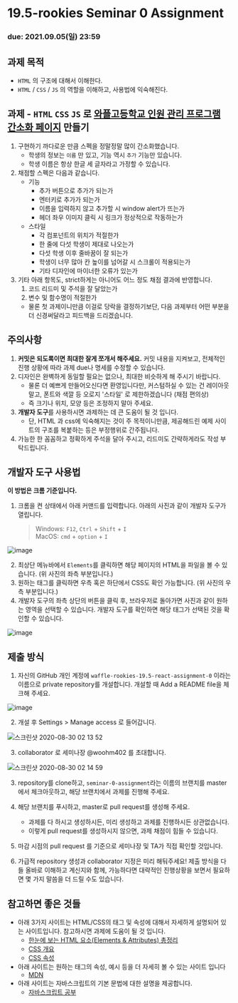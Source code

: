 19.5-rookies Seminar 0 Assignment
================================

### **due: 2021.09.05(일) 23:59**

## 과제 목적
- `HTML` 의 구조에 대해서 이해한다.
- `HTML` / `CSS` / `JS` 의 역할을 이해하고, 사용법에 익숙해진다.

## 과제 - `HTML` `CSS` `JS` 로 [와플고등학교 인원 관리 프로그램 간소화 페이지](http://rookies-seminar-0-assignment-example-website.s3-website.ap-northeast-2.amazonaws.com) 만들기
1. 구현하기 까다로운 만큼 스펙을 정말정말 많이 간소화했습니다.
   - 학생의 정보는 `이름` 만 있고, 기능 역시 `추가` 기능만 있습니다.
   - 학생 이름은 항상 한글 세 글자라고 가정할 수 있습니다.
3. 채점할 스펙은 다음과 같습니다.
   - 기능
     - 추가 버튼으로 추가가 되는가
     - 엔터키로 추가가 되는가
     - 이름을 입력하지 않고 추가할 시 window alert가 뜨는가
     - 헤더 좌우 이미지 클릭 시 링크가 정상적으로 작동하는가
   - 스타일
     - 각 컴포넌트의 위치가 적절한가
     - 한 줄에 다섯 학생이 제대로 나오는가
     - 다섯 학생 이후 줄바꿈이 잘 되는가
     - 학생이 너무 많아 칸 높이를 넘어갈 시 스크롤이 적용되는가
     - 기타 디자인에 마이너한 오류가 있는가
4. 기타 아래 항목도, strict하게는 아니어도 어느 정도 채점 결과에 반영합니다.
   1. 코드 리드미 및 주석을 잘 달았는가
   2. 변수 및 함수명이 적절한가
   - 물론 첫 과제이니만큼 이걸로 당락을 결정하기보단, 다음 과제부터 어떤 부분을 더 신경써달라고 피드백을 드리겠습니다.

## 주의사항
1. **커밋은 되도록이면 최대한 잘게 쪼개서 해주세요.** 커밋 내용을 지켜보고, 전체적인 진행 상황에 따라 과제 due나 명세를 수정할 수 있습니다.
1. 디자인은 완벽하게 동일할 필요는 없으나, 최대한 비슷하게 해 주시기 바랍니다.
    - 물론 더 예쁘게 만들어오신다면 환영입니다만, 커스텀하실 수 있는 건 레이아웃 말고, 폰트와 색깔 등 오로지 '스타일' 로 제한하겠습니다 (채점 편의상)
    - 즉 크기나 위치, 모양 등은 조정하지 말아 주세요.
1. **개발자 도구**를 사용하시면 과제하는 데 큰 도움이 될 것 입니다.
    - 단, HTML 과 css에 익숙해지는 것이 주 목적이니만큼, 제공해드린 예제 사이트의 구조를 복붙하는 등은 부정행위로 간주됩니다.
1. 가능한 한 꼼꼼하고 정확하게 주석을 달아 주시고, 리드미도 간략하게라도 작성 부탁드립니다.


## 개발자 도구 사용법
**이 방법은 크롬 기준입니다.**

1. 크롬을 켠 상태에서 아래 커맨드를 입력합니다. 아래의 사진과 같이 개발자 도구가 열립니다.
   >Windows: `F12`, `Ctrl` + `Shift` + `I`   
   >MacOS: `cmd` + `option` + `I`

![image](https://user-images.githubusercontent.com/48665265/91845284-d3718000-ec93-11ea-9617-15d0767cec95.png)

2. 최상단 메뉴바에서 `Elements`를 클릭하면 해당 페이지의 HTML을 파일을 볼 수 있습니다. (위 사진의 좌측 부분입니다.)
3. 원하는 태그를 클릭하면 우측 혹은 하단에서 CSS도 확인 가능합니다. (위 사진의 우측 부분입니다.)
4. 개발자 도구의 좌측 상단의 버튼을 클릭 후, 브라우저로 돌아가면 사진과 같이 원하는 영역을 선택할 수 있습니다. 개발자 도구를 확인하면 해당 태그가 선택된 것을 확인할 수 있습니다.

![image](https://user-images.githubusercontent.com/48665265/91845540-4a0e7d80-ec94-11ea-9fbf-7b2fda0aeeee.png)




## 제출 방식
1. 자신의 GitHub 개인 계정에 `waffle-rookies-19.5-react-assignment-0` 이라는 이름으로 private repository를 개설합니다. 개설할 때 Add a README file을 체크해 주세요.

![image](https://user-images.githubusercontent.com/39977696/131165209-a6da208f-e12c-4e74-9d45-321916ded169.png)

2. 개설 후 Settings > Manage access 로 들어갑니다.

![스크린샷 2020-08-30 02 13 52](https://user-images.githubusercontent.com/35535636/91642567-5eb9fe00-ea67-11ea-9382-89fcce03be70.png)

3. collaborator 로 세미나장 @woohm402 를 초대합니다.

![스크린샷 2020-08-30 02 14 59](https://user-images.githubusercontent.com/35535636/91642588-87da8e80-ea67-11ea-9d5a-60a3596463c9.png)

3. repository를 clone하고, `seminar-0-assignment`라는 이름의 브랜치를 master에서 체크아웃하고, 해당 브랜치에서 과제를 진행해 주세요.

3. 해당 브랜치를 푸시하고, master로 pull request를 생성해 주세요.
   - 과제를 다 하시고 생성하시든, 미리 생성하고 과제를 진행하시든 상관없습니다.
   - 이렇게 pull request를 생성하시지 않으면, 과제 채점이 힘들 수 있습니다.

4. 마감 시점의 pull request 를 기준으로 세미나장 및 TA가 직접 확인할 것입니다.

5. 가급적 repository 생성과 collaborator 지정은 미리 해둬주세요! 제출 방식을 다들 올바로 이해하고 계신지와 함께, 가능하다면 대략적인 진행상황을 보면서 필요하면 몇 가지 말씀을 더 드릴 수도 있습니다.


## 참고하면 좋은 것들
- 아래 3가지 사이트는 HTML/CSS의 태그 및 속성에 대해서 자세하게 설명되어 있는 사이트입니다. 참고하시면 과제에 도움이 될 것 입니다.
    - [한눈에 보는 HTML 요소(Elements & Attributes) 총정리](https://heropy.blog/2019/05/26/html-elements/)
    - [CSS 개요](https://happy-noether-c87ffa.netlify.app/presentations/level1/css/summary/)
    - [CSS 속성](https://happy-noether-c87ffa.netlify.app/presentations/level1/css/properties/)
- 아래 사이트는 원하는 태그의 속성, 예시 등을 더 자세히 볼 수 있는 사이트 입니다
    - [MDN](https://developer.mozilla.org/en-US/)
- 아래 사이트는 자바스크립트의 기본 문법에 대한 설명을 제공합니다.
    - [자바스크립트 공부](https://learnjs.vlpt.us/)
